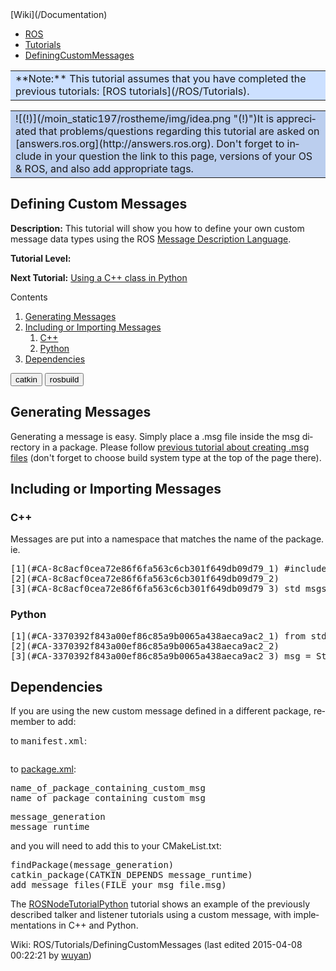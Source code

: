 <div id="interwiki"><span>[Wiki](/Documentation)</span></div>

*   [ROS](/ROS)
*   [Tutorials](/ROS/Tutorials)
*   [DefiningCustomMessages](/action/fullsearch/ROS/Tutorials/DefiningCustomMessages?action=fullsearch&context=180&value=linkto%3A%22ROS%2FTutorials%2FDefiningCustomMessages%22 "Click to do a full-text search for this title")

<div dir="ltr" id="content" lang="en"><span class="anchor" id="top"></span><span class="anchor" id="line-1"></span><span class="anchor" id="line-2"></span><span class="anchor" id="line-3"></span><span class="anchor" id="line-4"></span><span class="anchor" id="line-5"></span><span class="anchor" id="line-6"></span><span class="anchor" id="line-7"></span><span class="anchor" id="line-8"></span><span class="anchor" id="line-9"></span><span class="anchor" id="line-10"></span><span class="anchor" id="line-11"></span><span class="anchor" id="line-12"></span><span class="anchor" id="line-13"></span><span class="anchor" id="line-14"></span><span class="anchor" id="line-15"></span><span class="anchor" id="line-16"></span><span class="anchor" id="line-17"></span><span class="anchor" id="line-18"></span><span class="anchor" id="line-19"></span><span class="anchor" id="line-20"></span><span class="anchor" id="line-21"></span>

<span class="anchor" id="line-1-1"></span><span class="anchor" id="line-2-1"></span>

<div>

<table>

<tbody>

<tr>

<td style="background-color: #cce0ff">**Note:** This tutorial assumes that you have completed the previous tutorials: [ROS tutorials](/ROS/Tutorials).</td>

</tr>

</tbody>

</table>

</div>

<span class="anchor" id="line-3-1"></span><span class="anchor" id="line-4-1"></span><span class="anchor" id="line-5-1"></span><span class="anchor" id="line-6-1"></span>

<div>

<table>

<tbody>

<tr>

<td style="background-color: #bbceee">![(!)](/moin_static197/rostheme/img/idea.png "(!)")It is appreciated that problems/questions regarding this tutorial are asked on [answers.ros.org](http://answers.ros.org). Don't forget to include in your question the link to this page, versions of your OS & ROS, and also add appropriate tags.</td>

</tr>

</tbody>

</table>

</div>

<span class="anchor" id="line-7-1"></span><span class="anchor" id="line-8-1"></span><span class="anchor" id="line-9-1"></span>

## Defining Custom Messages

<span class="anchor" id="line-10-1"></span>**Description:** This tutorial will show you how to define your own custom message data types using the ROS [Message Description Language](/ROS/Message_Description_Language).  

<span class="anchor" id="line-11-1"></span><span class="anchor" id="line-12-1"></span><span class="anchor" id="line-13-1"></span><span class="anchor" id="line-14-1"></span>**Tutorial Level:**   

<span class="anchor" id="line-15-1"></span><span class="anchor" id="line-16-1"></span>**Next Tutorial:** [Using a C++ class in Python](/ROS/Tutorials/Using%20a%20C%2B%2B%20class%20in%20Python)  

<span class="anchor" id="line-17-1"></span>

<span class="anchor" id="line-22"></span><span class="anchor" id="line-23"></span>

<div class="table-of-contents">

Contents

1.  [Generating Messages](#Generating_Messages)
2.  [Including or Importing Messages](#Including_or_Importing_Messages)
    1.  [C++](#C.2B-.2B-)
    2.  [Python](#Python)
3.  [Dependencies](#Dependencies)

</div>

<span class="anchor" id="line-24"></span><span class="anchor" id="line-25"></span>

<script type="text/javascript"><!-- // @@ Buildsystem macro function Buildsystem(sections) { var dotversion = ".buildsystem." // Tag shows unless already tagged $.each(sections.show, function() { $("div" + dotversion + this).not(".versionshow,.versionhide").addClass("versionshow") } ) // Tag hides unless already tagged $.each(sections.hide, function() { $("div" + dotversion + this).not(".versionshow,.versionhide").addClass("versionhide") } ) // Show or hide according to tag $(".versionshow").removeClass("versionshow").filter("div").show() $(".versionhide").removeClass("versionhide").filter("div").hide() } function getURLParameter(name) { return decodeURIComponent( ( new RegExp( '[?|&]' + name + '=' + '([^&;]+?)(&|#|;|$)' ).exec(location.search) || [,""] )[1].replace(/\+/g, '%20') ) || null; } $(document).ready(function() { var activesystem = "catkin"; var url_distro = getURLParameter('buildsystem'); if (url_distro) { activesystem = url_distro; } $("div.buildsystem").not("."+activesystem).hide(); $("#"+activesystem).click(); $("input.version:hidden").each(function() { var bg = $(this).attr("value").split(":"); $("div.version." + bg[0]).css("background-color", bg[1]).removeClass(bg[0]) }); }) // --></script> <span class="btn-group"><button id="catkin" class="btn btn-default" onclick="Buildsystem({show:['catkin'], hide:['rosbuild']});this.style.color='#e6e6e6';this.style.background='#3e4f6e';document.getElementById('rosbuild').style.background='#e6e6e6';document.getElementById('rosbuild').style.color='#3e4f6e';return false">catkin</button> <button id="rosbuild" class="btn btn-default" onclick="Buildsystem({show:['rosbuild'], hide:['catkin']});this.style.color='#e6e6e6';this.style.background='#3e4f6e';document.getElementById('catkin').style.background='#e6e6e6';document.getElementById('catkin').style.color='#3e4f6e';return false">rosbuild</button></span><span class="anchor" id="line-26"></span><span class="anchor" id="line-27"></span>

## Generating Messages

<span class="anchor" id="line-28"></span><span class="anchor" id="line-29"></span>

Generating a message is easy. Simply place a .msg file inside the msg directory in a package. Please follow [previous tutorial about creating .msg files](/ROS/Tutorials/CreatingMsgAndSrv#Creating_a_msg) (don't forget to choose build system type at the top of the page there).<span class="anchor" id="line-30"></span><span class="anchor" id="line-31"></span>

## Including or Importing Messages

<span class="anchor" id="line-32"></span>

### C++

<span class="anchor" id="line-33"></span>

Messages are put into a namespace that matches the name of the package. ie.<span class="anchor" id="line-34"></span><span class="anchor" id="line-35"></span><span class="anchor" id="line-36"></span><span class="anchor" id="line-37"></span><span class="anchor" id="line-38"></span><span class="anchor" id="line-1-2"></span>

<div class="highlight cpp">

<div class="codearea" dir="ltr" lang="en"><script type="text/javascript">function isnumbered(obj) { return obj.childNodes.length && obj.firstChild.childNodes.length && obj.firstChild.firstChild.className == 'LineNumber'; } function nformat(num,chrs,add) { var nlen = Math.max(0,chrs-(''+num).length), res = ''; while (nlen>0) { res += ' '; nlen-- } return res+num+add; } function addnumber(did, nstart, nstep) { var c = document.getElementById(did), l = c.firstChild, n = 1; if (!isnumbered(c)) { if (typeof nstart == 'undefined') nstart = 1; if (typeof nstep == 'undefined') nstep = 1; var n = nstart; while (l != null) { if (l.tagName == 'SPAN') { var s = document.createElement('SPAN'); var a = document.createElement('A'); s.className = 'LineNumber'; a.appendChild(document.createTextNode(nformat(n,4,''))); a.href = '#' + did + '_' + n; s.appendChild(a); s.appendChild(document.createTextNode(' ')); n += nstep; if (l.childNodes.length) { l.insertBefore(s, l.firstChild); } else { l.appendChild(s); } } l = l.nextSibling; } } return false; } function remnumber(did) { var c = document.getElementById(did), l = c.firstChild; if (isnumbered(c)) { while (l != null) { if (l.tagName == 'SPAN' && l.firstChild.className == 'LineNumber') l.removeChild(l.firstChild); l = l.nextSibling; } } return false; } function togglenumber(did, nstart, nstep) { var c = document.getElementById(did); if (isnumbered(c)) { remnumber(did); } else { addnumber(did,nstart,nstep); } return false; }</script> <script type="text/javascript">document.write('<a href="#" onclick="return togglenumber(\'CA-8c8acf0cea72e86f6fa563c6cb301f649db09d79\', 1, 1);" \ class="codenumbers">Toggle line numbers<\/a>');</script>

<pre dir="ltr" id="CA-8c8acf0cea72e86f6fa563c6cb301f649db09d79" lang="en"><span class="line"><span class="LineNumber">[1](#CA-8c8acf0cea72e86f6fa563c6cb301f649db09d79_1)</span> <span class="LineAnchor" id="CA-8c8acf0cea72e86f6fa563c6cb301f649db09d79_1"></span><span class="anchor" id="line-1-3"></span><span class="Preprc">#</span><span class="Preprc">include <std_msgs</span><span class="Preprc">/</span><span class="Preprc">String.h></span><span class="Preprc"></span></span>
<span class="line"><span class="LineNumber">[2](#CA-8c8acf0cea72e86f6fa563c6cb301f649db09d79_2)</span> <span class="LineAnchor" id="CA-8c8acf0cea72e86f6fa563c6cb301f649db09d79_2"></span><span class="anchor" id="line-2-2"></span><span class="Preprc"></span></span>
<span class="line"><span class="LineNumber">[3](#CA-8c8acf0cea72e86f6fa563c6cb301f649db09d79_3)</span> <span class="LineAnchor" id="CA-8c8acf0cea72e86f6fa563c6cb301f649db09d79_3"></span><span class="anchor" id="line-3-2"></span><span class="ID">std_msgs</span>::<span class="ID">String</span> <span class="ID">msg</span>;</span>
</pre>

</div>

</div>

<span class="anchor" id="line-39"></span><span class="anchor" id="line-40"></span>

### Python

<span class="anchor" id="line-41"></span>

<span class="anchor" id="line-42"></span><span class="anchor" id="line-43"></span><span class="anchor" id="line-44"></span><span class="anchor" id="line-45"></span><span class="anchor" id="line-1-4"></span>

<div class="highlight python">

<div class="codearea" dir="ltr" lang="en"><script type="text/javascript">document.write('<a href="#" onclick="return togglenumber(\'CA-3370392f843a00ef86c85a9b0065a438aeca9ac2\', 1, 1);" \ class="codenumbers">Toggle line numbers<\/a>');</script>

<pre dir="ltr" id="CA-3370392f843a00ef86c85a9b0065a438aeca9ac2" lang="en"><span class="line"><span class="LineNumber">[1](#CA-3370392f843a00ef86c85a9b0065a438aeca9ac2_1)</span> <span class="LineAnchor" id="CA-3370392f843a00ef86c85a9b0065a438aeca9ac2_1"></span><span class="anchor" id="line-1-5"></span><span class="ResWord">from</span> <span class="ID">std_msgs.msg</span> <span class="ResWord">import</span> <span class="ID">String</span></span>
<span class="line"><span class="LineNumber">[2](#CA-3370392f843a00ef86c85a9b0065a438aeca9ac2_2)</span> <span class="LineAnchor" id="CA-3370392f843a00ef86c85a9b0065a438aeca9ac2_2"></span><span class="anchor" id="line-2-3"></span></span>
<span class="line"><span class="LineNumber">[3](#CA-3370392f843a00ef86c85a9b0065a438aeca9ac2_3)</span> <span class="LineAnchor" id="CA-3370392f843a00ef86c85a9b0065a438aeca9ac2_3"></span><span class="anchor" id="line-3-3"></span><span class="ID">msg</span> = <span class="ID">String</span>()</span>
</pre>

</div>

</div>

<span class="anchor" id="line-46"></span><span class="anchor" id="line-47"></span>

## Dependencies

<span class="anchor" id="line-48"></span>

If you are using the new custom message defined in a different package, remember to add:<span class="anchor" id="line-49"></span><span class="anchor" id="line-50"></span><span class="anchor" id="line-51"></span><span class="anchor" id="line-52"></span><span class="anchor" id="line-53"></span><span class="anchor" id="line-54"></span>

<div class="buildsystem rosbuild"><span class="anchor" id="line-1-6"></span>

to <tt class="backtick">manifest.xml</tt>:<span class="anchor" id="line-2-4"></span><span class="anchor" id="line-3-4"></span><span class="anchor" id="line-4-2"></span>

<pre><span class="anchor" id="line-1-7"></span><depend package="name_of_package_containing_custom_msg"/></pre>

</div>

<span class="anchor" id="line-55"></span><span class="anchor" id="line-56"></span>

<span class="anchor" id="line-57"></span><span class="anchor" id="line-58"></span><span class="anchor" id="line-59"></span><span class="anchor" id="line-60"></span><span class="anchor" id="line-61"></span><span class="anchor" id="line-62"></span><span class="anchor" id="line-63"></span><span class="anchor" id="line-64"></span><span class="anchor" id="line-65"></span><span class="anchor" id="line-66"></span>

<div class="buildsystem catkin"><span class="anchor" id="line-1-8"></span>

to [package.xml](/catkin/package.xml):<span class="anchor" id="line-2-5"></span><span class="anchor" id="line-3-5"></span><span class="anchor" id="line-4-3"></span><span class="anchor" id="line-5-2"></span>

<pre><span class="anchor" id="line-1-9"></span><build_depend>name_of_package_containing_custom_msg</build_depend>
<span class="anchor" id="line-2-6"></span><run_depend>name_of_package_containing_custom_msg</run_depend></pre>

<span class="anchor" id="line-6-2"></span>

<span class="anchor" id="line-7-2"></span><span class="anchor" id="line-8-2"></span><span class="anchor" id="line-9-2"></span>

<pre><span class="anchor" id="line-1-10"></span><build_depend>message_generation</build_depend>
<span class="anchor" id="line-2-7"></span><run_depend>message_runtime</run_depend></pre>

</div>

<span class="anchor" id="line-67"></span>

and you will need to add this to your CMakeList.txt:<span class="anchor" id="line-68"></span><span class="anchor" id="line-69"></span><span class="anchor" id="line-70"></span><span class="anchor" id="line-71"></span><span class="anchor" id="line-72"></span>

<pre><span class="anchor" id="line-1-11"></span>findPackage(message_generation)
<span class="anchor" id="line-2-8"></span>catkin_package(CATKIN_DEPENDS message_runtime)
<span class="anchor" id="line-3-6"></span>add_message_files(FILE your_msg_file.msg)</pre>

<span class="anchor" id="line-73"></span>

The [ROSNodeTutorialPython](/ROSNodeTutorialPython) tutorial shows an example of the previously described talker and listener tutorials using a custom message, with implementations in C++ and Python.<span class="anchor" id="line-74"></span><span class="anchor" id="line-75"></span>

<span class="anchor" id="line-76"></span><span class="anchor" id="bottom"></span>

</div>

Wiki: ROS/Tutorials/DefiningCustomMessages (last edited 2015-04-08 00:22:21 by <span title="wuyan @ 121.8.210.7[121.8.210.7]">[wuyan](/wuyan "wuyan @ 121.8.210.7[121.8.210.7]")</span>)

